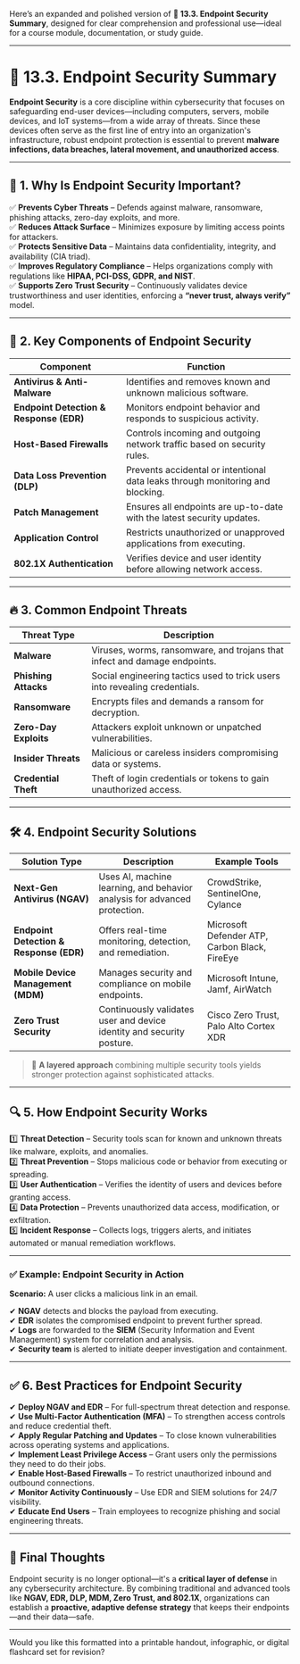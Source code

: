 Here’s an expanded and polished version of **🔐 13.3. Endpoint Security Summary**, designed for clear comprehension and professional use—ideal for a course module, documentation, or study guide.

---

# 🔐 13.3. Endpoint Security Summary

**Endpoint Security** is a core discipline within cybersecurity that focuses on safeguarding end-user devices—including computers, servers, mobile devices, and IoT systems—from a wide array of threats. Since these devices often serve as the first line of entry into an organization's infrastructure, robust endpoint protection is essential to prevent **malware infections, data breaches, lateral movement, and unauthorized access**.

---

## 🌟 1. Why Is Endpoint Security Important?

✅ **Prevents Cyber Threats** – Defends against malware, ransomware, phishing attacks, zero-day exploits, and more.  
✅ **Reduces Attack Surface** – Minimizes exposure by limiting access points for attackers.  
✅ **Protects Sensitive Data** – Maintains data confidentiality, integrity, and availability (CIA triad).  
✅ **Improves Regulatory Compliance** – Helps organizations comply with regulations like **HIPAA, PCI-DSS, GDPR, and NIST**.  
✅ **Supports Zero Trust Security** – Continuously validates device trustworthiness and user identities, enforcing a **“never trust, always verify”** model.

---

## 🔑 2. Key Components of Endpoint Security

| **Component**                | **Function**                                                                 |
|------------------------------|------------------------------------------------------------------------------|
| **Antivirus & Anti-Malware** | Identifies and removes known and unknown malicious software.                |
| **Endpoint Detection & Response (EDR)** | Monitors endpoint behavior and responds to suspicious activity.     |
| **Host-Based Firewalls**     | Controls incoming and outgoing network traffic based on security rules.     |
| **Data Loss Prevention (DLP)**| Prevents accidental or intentional data leaks through monitoring and blocking.|
| **Patch Management**         | Ensures all endpoints are up-to-date with the latest security updates.       |
| **Application Control**      | Restricts unauthorized or unapproved applications from executing.            |
| **802.1X Authentication**    | Verifies device and user identity before allowing network access.            |

---

## 🔥 3. Common Endpoint Threats

| **Threat Type**     | **Description**                                                                 |
|---------------------|---------------------------------------------------------------------------------|
| **Malware**         | Viruses, worms, ransomware, and trojans that infect and damage endpoints.       |
| **Phishing Attacks**| Social engineering tactics used to trick users into revealing credentials.      |
| **Ransomware**      | Encrypts files and demands a ransom for decryption.                             |
| **Zero-Day Exploits**| Attackers exploit unknown or unpatched vulnerabilities.                       |
| **Insider Threats** | Malicious or careless insiders compromising data or systems.                    |
| **Credential Theft**| Theft of login credentials or tokens to gain unauthorized access.               |

---

## 🛠️ 4. Endpoint Security Solutions

| **Solution Type**         | **Description**                                                    | **Example Tools**                               |
|---------------------------|--------------------------------------------------------------------|-------------------------------------------------|
| **Next-Gen Antivirus (NGAV)** | Uses AI, machine learning, and behavior analysis for advanced protection. | CrowdStrike, SentinelOne, Cylance                |
| **Endpoint Detection & Response (EDR)** | Offers real-time monitoring, detection, and remediation.     | Microsoft Defender ATP, Carbon Black, FireEye    |
| **Mobile Device Management (MDM)** | Manages security and compliance on mobile endpoints.         | Microsoft Intune, Jamf, AirWatch                 |
| **Zero Trust Security**   | Continuously validates user and device identity and security posture. | Cisco Zero Trust, Palo Alto Cortex XDR           |

> 🔹 **A layered approach** combining multiple security tools yields stronger protection against sophisticated attacks.

---

## 🔍 5. How Endpoint Security Works

1️⃣ **Threat Detection** – Security tools scan for known and unknown threats like malware, exploits, and anomalies.  
2️⃣ **Threat Prevention** – Stops malicious code or behavior from executing or spreading.  
3️⃣ **User Authentication** – Verifies the identity of users and devices before granting access.  
4️⃣ **Data Protection** – Prevents unauthorized data access, modification, or exfiltration.  
5️⃣ **Incident Response** – Collects logs, triggers alerts, and initiates automated or manual remediation workflows.

---

### ✅ Example: Endpoint Security in Action

**Scenario:** A user clicks a malicious link in an email.

✔ **NGAV** detects and blocks the payload from executing.  
✔ **EDR** isolates the compromised endpoint to prevent further spread.  
✔ **Logs** are forwarded to the **SIEM** (Security Information and Event Management) system for correlation and analysis.  
✔ **Security team** is alerted to initiate deeper investigation and containment.

---

## ✅ 6. Best Practices for Endpoint Security

✔ **Deploy NGAV and EDR** – For full-spectrum threat detection and response.  
✔ **Use Multi-Factor Authentication (MFA)** – To strengthen access controls and reduce credential theft.  
✔ **Apply Regular Patching and Updates** – To close known vulnerabilities across operating systems and applications.  
✔ **Implement Least Privilege Access** – Grant users only the permissions they need to do their jobs.  
✔ **Enable Host-Based Firewalls** – To restrict unauthorized inbound and outbound connections.  
✔ **Monitor Activity Continuously** – Use EDR and SIEM solutions for 24/7 visibility.  
✔ **Educate End Users** – Train employees to recognize phishing and social engineering threats.

---

## 🚀 Final Thoughts

Endpoint security is no longer optional—it's a **critical layer of defense** in any cybersecurity architecture. By combining traditional and advanced tools like **NGAV, EDR, DLP, MDM, Zero Trust, and 802.1X**, organizations can establish a **proactive, adaptive defense strategy** that keeps their endpoints—and their data—safe.

---

Would you like this formatted into a printable handout, infographic, or digital flashcard set for revision?